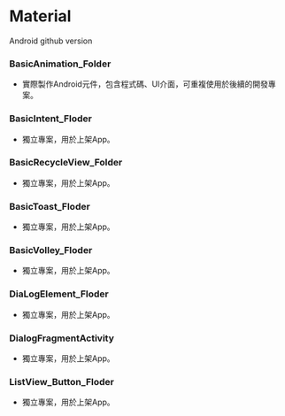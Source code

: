 # Material
Android github version

### BasicAnimation_Folder
* 實際製作Android元件，包含程式碼、UI介面，可重複使用於後續的開發專案。

### BasicIntent_Floder
* 獨立專案，用於上架App。 

### BasicRecycleView_Folder
* 獨立專案，用於上架App。 

### BasicToast_Floder
* 獨立專案，用於上架App。 

### BasicVolley_Floder
* 獨立專案，用於上架App。 

### DiaLogElement_Floder
* 獨立專案，用於上架App。 

### DialogFragmentActivity
* 獨立專案，用於上架App。 

### ListView_Button_Floder
* 獨立專案，用於上架App。 
